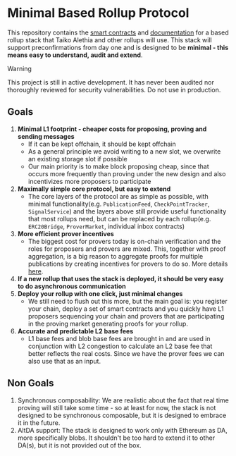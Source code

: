 # Minimal Based Rollup Protocol

This repository contains the [smart contracts](src/) and [documentation](documentation/) for a based rollup stack that Taiko Alethia and other rollups will use. This stack will support preconfirmations from day one and is designed to be **minimal - this means easy to understand, audit and extend**.

> [!WARNING]
> This project is still in active development. It has never been audited nor thoroughly reviewed for security vulnerabilities.
> Do not use in production.

## Goals

1. **Minimal L1 footprint - cheaper costs for proposing, proving and sending messages**
    - If it can be kept offchain, it should be kept offchain
    - As a general principle we avoid writing to a new slot, we overwrite an existing storage slot if possible
    - Our main priority is to make block proposing cheap, since that occurs more frequently than proving under the new design and also incentivizes more proposers to participate
2. **Maximally simple core protocol, but easy to extend**
    - The core layers of the protocol are as simple as possible, with minimal functionality(e.g. `PublicationFeed`, `CheckPointTracker`, `SignalService`) and the layers above still provide useful functionality that most rollups need, but can be replaced by each rollup(e.g. `ERC20Bridge`, `ProverMarket`, individual inbox contracts)
3. **More efficient prover incentives**
    - The biggest cost for provers today is on-chain verification and the roles for proposers and provers are mixed. This, together with proof aggregation, is a big reason to aggregate proofs for multiple publications by creating incentives for provers to do so. More details [here](documentation/prover-incentives.md).
4. **If a new rollup that uses the stack is deployed, it should be very easy to do asynchronous communication**
5. **Deploy your rollup with one click, just minimal changes**
    - We still need to flush out this more, but the main goal is: you register your chain, deploy a set of smart contracts and you quickly have L1 proposers sequencing your chain and provers that are participating in the proving market generating proofs for your rollup.
6. **Accurate and predictable L2 base fees**
    - L1 base fees and blob base fees are brought in and are used in conjunction with L2 congestion to calculate an L2 base fee that better reflects the real costs. Since we have the prover fees we can also use that as an input.

## Non Goals

1. Synchronous composability: We are realistic about the fact that real time proving will still take some time - so at least for now, the stack is not designed to be synchronous composable, but it is designed to embrace it in the future.
2. AltDA support: The stack is designed to work only with Ethereum as DA, more specifically blobs. It shouldn't be too hard to extend it to other DA(s), but it is not provided out of the box.
